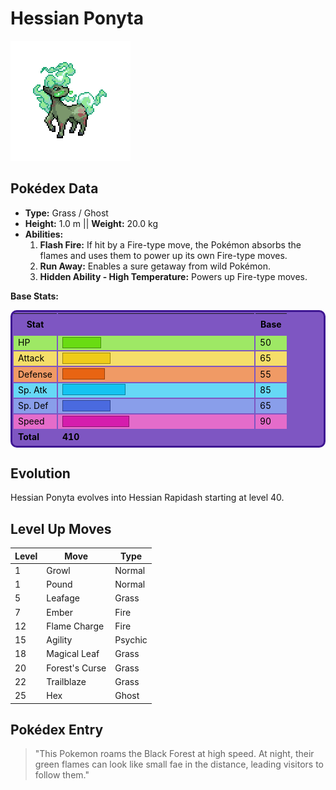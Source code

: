 # Hessian Ponyta

![Hessian Ponyta](assets/images/pokemon/ponyta_inritum.png)

## Pokédex Data

- **Type:** Grass / Ghost
- **Height:** 1.0 m || **Weight:** 20.0 kg
- **Abilities:**
    1. **Flash Fire:** If hit by a Fire-type move, the Pokémon absorbs the flames and uses them to power up its own Fire-type moves.
    2. **Run Away:** Enables a sure getaway from wild Pokémon.
    3. **Hidden Ability - High Temperature:** Powers up Fire-type moves.

**Base Stats:**
<table style="border-collapse: separate; border: 3px solid #3e1692; border-radius: 10px; background: #7e56c2; width: 100%; color: #000; font-size: 14px;">
  <thead>
    <tr>
      <th style="padding: 8px;">Stat</th>
      <th colspan="3" style="padding: 8px;"></th>
      <th style="padding: 8px;">Base</th>
    </tr>
  </thead>
  <tbody>
    <!-- Stat rows -->
    <tr style="background: #9EE865;">
      <td>HP</td>
      <td colspan="3" style="width: 300px;">
        <div style="background: #69DC12; width: 20%; height: 16px; border: 1px solid #448F0C;"></div>
      </td>
      <td>50</td>
    </tr>
    <tr style="background: #F5DE69;">
      <td>Attack</td>
      <td colspan="3"><div style="background: #EFCC18; width: 25%; height: 16px; border: 1px solid #9B8510;"></div></td>
      <td>65</td>
    </tr>
    <tr style="background: #F09A65;">
      <td>Defense</td>
      <td colspan="3"><div style="background: #E86412; width: 22%; height: 16px; border: 1px solid #97410C;"></div></td>
      <td>55</td>
    </tr>
    <tr style="background: #66D8F6;">
      <td>Sp. Atk</td>
      <td colspan="3"><div style="background: #14C3F1; width: 33%; height: 16px; border: 1px solid #0D7F9D;"></div></td>
      <td>85</td>
    </tr>
    <tr style="background: #899EEA;">
      <td>Sp. Def</td>
      <td colspan="3"><div style="background: #4A6ADF; width: 25%; height: 16px; border: 1px solid #304591;"></div></td>
      <td>65</td>
    </tr>
    <tr style="background: #E46CCA;">
      <td>Speed</td>
      <td colspan="3"><div style="background: #D51DAD; width: 35%; height: 16px; border: 1px solid #8B1370;"></div></td>
      <td>90</td>
    </tr>
    <tr style="background: #7e56c2; font-weight: bold;">
      <td>Total</td>
      <td>410</td>
      <td colspan="3"></td>
    </tr>
  </tbody>
</table>

## Evolution

Hessian Ponyta evolves into Hessian Rapidash starting at level 40.

## Level Up Moves

| Level | Move           | Type    |
|-------|----------------|---------|
| 1     | Growl          | Normal  |
| 1     | Pound          | Normal  |
| 5     | Leafage        | Grass   |
| 7     | Ember          | Fire    |
| 12    | Flame Charge   | Fire    |
| 15    | Agility        | Psychic |
| 18    | Magical Leaf   | Grass   |
| 20    | Forest's Curse | Grass   |
| 22    | Trailblaze     | Grass   |
| 25    | Hex            | Ghost   |

## Pokédex Entry

> "This Pokemon roams the Black Forest at high speed. At night, their green flames can look like small fae in the distance, leading visitors to follow them."